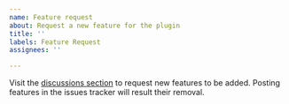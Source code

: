 ```yaml
---
name: Feature request
about: Request a new feature for the plugin
title: ''
labels: Feature Request
assignees: ''

---
```


Visit the [discussions section](https://github.com/OmerBenGera/WildTools/discussions) to request new features to be added.
Posting features in the issues tracker will result their removal.
